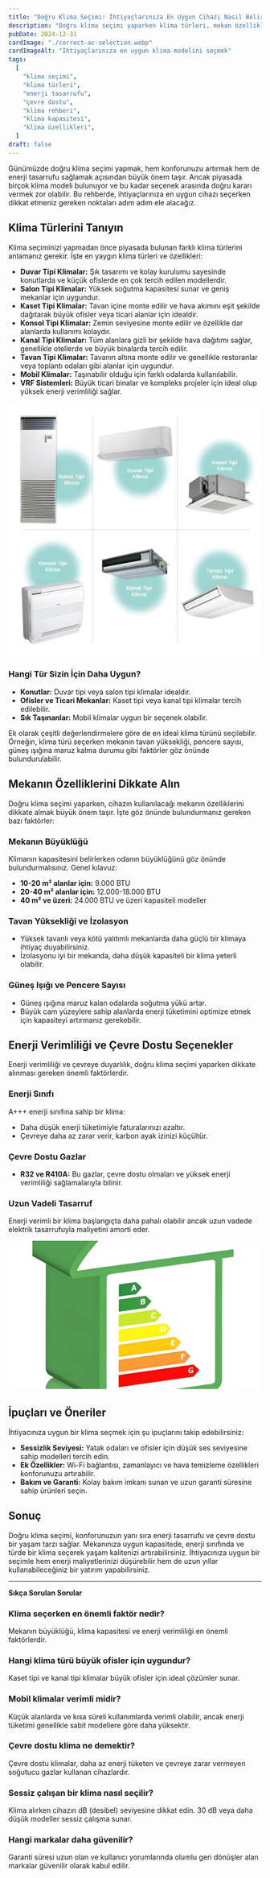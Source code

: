 ```yaml
---
title: "Doğru Klima Seçimi: İhtiyaçlarınıza En Uygun Cihazı Nasıl Belirlersiniz?"
description: "Doğru klima seçimi yaparken klima türleri, mekan özellikleri ve enerji verimliliği gibi önemli faktörleri göz önünde bulundurun."
pubDate: 2024-12-31
cardImage: "./correct-ac-selection.webp"
cardImageAlt: "İhtiyaçlarınıza en uygun klima modelini seçmek"
tags:
  [
    "klima seçimi",
    "klima türleri",
    "enerji tasarrufu",
    "çevre dostu",
    "klima rehberi",
    "klima kapasitesi",
    "klima özellikleri",
  ]
draft: false
---
```


Günümüzde doğru klima seçimi yapmak, hem konforunuzu artırmak hem de enerji tasarrufu sağlamak açısından büyük önem taşır. Ancak piyasada birçok klima modeli bulunuyor ve bu kadar seçenek arasında doğru kararı vermek zor olabilir. Bu rehberde, ihtiyaçlarınıza en uygun cihazı seçerken dikkat etmeniz gereken noktaları adım adım ele alacağız.

## Klima Türlerini Tanıyın

Klima seçiminizi yapmadan önce piyasada bulunan farklı klima türlerini anlamanız gerekir. İşte en yaygın klima türleri ve özellikleri:

- **Duvar Tipi Klimalar:** Şık tasarımı ve kolay kurulumu sayesinde konutlarda ve küçük ofislerde en çok tercih edilen modellerdir.
- **Salon Tipi Klimalar:** Yüksek soğutma kapasitesi sunar ve geniş mekanlar için uygundur.
- **Kaset Tipi Klimalar:** Tavan içine monte edilir ve hava akımını eşit şekilde dağıtarak büyük ofisler veya ticari alanlar için idealdir.
- **Konsol Tipi Klimalar:** Zemin seviyesine monte edilir ve özellikle dar alanlarda kullanımı kolaydır.
- **Kanal Tipi Klimalar:** Tüm alanlara gizli bir şekilde hava dağıtımı sağlar, genellikle otellerde ve büyük binalarda tercih edilir.
- **Tavan Tipi Klimalar:** Tavanın altına monte edilir ve genellikle restoranlar veya toplantı odaları gibi alanlar için uygundur.
- **Mobil Klimalar:** Taşınabilir olduğu için farklı odalarda kullanılabilir.
- **VRF Sistemleri:** Büyük ticari binalar ve kompleks projeler için ideal olup yüksek enerji verimliliği sağlar.

![Klima Tür Çeşitleri](./ac-types.webp)

### Hangi Tür Sizin İçin Daha Uygun?

- **Konutlar:** Duvar tipi veya salon tipi klimalar idealdir.
- **Ofisler ve Ticari Mekanlar:** Kaset tipi veya kanal tipi klimalar tercih edilebilir.
- **Sık Taşınanlar:** Mobil klimalar uygun bir seçenek olabilir.

Ek olarak çeşitli değerlendirmelere göre de en ideal klima türünü seçilebilir. Örneğin, klima türü seçerken mekanın tavan yüksekliği, pencere sayısı, güneş ışığına maruz kalma durumu gibi faktörler göz önünde bulundurulabilir.

## Mekanın Özelliklerini Dikkate Alın

Doğru klima seçimi yaparken, cihazın kullanılacağı mekanın özelliklerini dikkate almak büyük önem taşır. İşte göz önünde bulundurmanız gereken bazı faktörler:

### Mekanın Büyüklüğü

Klimanın kapasitesini belirlerken odanın büyüklüğünü göz önünde bulundurmalısınız. Genel kılavuz:

- **10-20 m² alanlar için:** 9.000 BTU
- **20-40 m² alanlar için:** 12.000-18.000 BTU
- **40 m² ve üzeri:** 24.000 BTU ve üzeri kapasiteli modeller

### Tavan Yüksekliği ve İzolasyon

- Yüksek tavanlı veya kötü yalıtımlı mekanlarda daha güçlü bir klimaya ihtiyaç duyabilirsiniz.
- İzolasyonu iyi bir mekanda, daha düşük kapasiteli bir klima yeterli olabilir.

### Güneş Işığı ve Pencere Sayısı

- Güneş ışığına maruz kalan odalarda soğutma yükü artar.
- Büyük cam yüzeylere sahip alanlarda enerji tüketimini optimize etmek için kapasiteyi artırmanız gerekebilir.

## Enerji Verimliliği ve Çevre Dostu Seçenekler

Enerji verimliliği ve çevreye duyarlılık, doğru klima seçimi yaparken dikkate alınması gereken önemli faktörlerdir.

### Enerji Sınıfı

A+++ enerji sınıfına sahip bir klima:

- Daha düşük enerji tüketimiyle faturalarınızı azaltır.
- Çevreye daha az zarar verir, karbon ayak izinizi küçültür.

### Çevre Dostu Gazlar

- **R32 ve R410A:** Bu gazlar, çevre dostu olmaları ve yüksek enerji verimliliği sağlamalarıyla bilinir.

### Uzun Vadeli Tasarruf

Enerji verimli bir klima başlangıçta daha pahalı olabilir ancak uzun vadede elektrik tasarrufuyla maliyetini amorti eder.

![Enerji verimli bir klima modeli](./energy-saving.webp)

## İpuçları ve Öneriler

İhtiyacınıza uygun bir klima seçmek için şu ipuçlarını takip edebilirsiniz:

- **Sessizlik Seviyesi:** Yatak odaları ve ofisler için düşük ses seviyesine sahip modelleri tercih edin.
- **Ek Özellikler:** Wi-Fi bağlantısı, zamanlayıcı ve hava temizleme özellikleri konforunuzu artırabilir.
- **Bakım ve Garanti:** Kolay bakım imkanı sunan ve uzun garanti süresine sahip ürünleri seçin.

## Sonuç

Doğru klima seçimi, konforunuzun yanı sıra enerji tasarrufu ve çevre dostu bir yaşam tarzı sağlar. Mekanınıza uygun kapasitede, enerji sınıfında ve türde bir klima seçerek yaşam kalitenizi artırabilirsiniz. İhtiyacınıza uygun bir seçimle hem enerji maliyetlerinizi düşürebilir hem de uzun yıllar kullanabileceğiniz bir yatırım yapabilirsiniz.

---

**Sıkça Sorulan Sorular**

### Klima seçerken en önemli faktör nedir?

Mekanın büyüklüğü, klima kapasitesi ve enerji verimliliği en önemli faktörlerdir.

### Hangi klima türü büyük ofisler için uygundur?

Kaset tipi ve kanal tipi klimalar büyük ofisler için ideal çözümler sunar.

### Mobil klimalar verimli midir?

Küçük alanlarda ve kısa süreli kullanımlarda verimli olabilir, ancak enerji tüketimi genellikle sabit modellere göre daha yüksektir.

### Çevre dostu klima ne demektir?

Çevre dostu klimalar, daha az enerji tüketen ve çevreye zarar vermeyen soğutucu gazlar kullanan cihazlardır.

### Sessiz çalışan bir klima nasıl seçilir?

Klima alırken cihazın dB (desibel) seviyesine dikkat edin. 30 dB veya daha düşük modeller sessiz çalışma sunar.

### Hangi markalar daha güvenilir?

Garanti süresi uzun olan ve kullanıcı yorumlarında olumlu geri dönüşler alan markalar güvenilir olarak kabul edilir.
